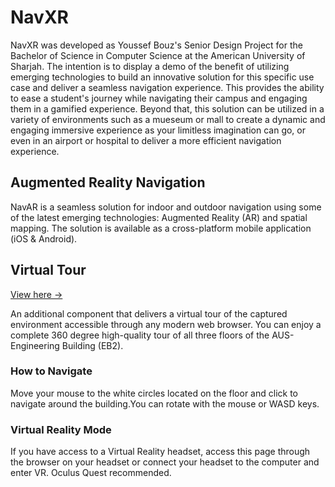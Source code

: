 # NavXR

NavXR was developed as Youssef Bouz's Senior Design Project for the Bachelor of Science in Computer Science at the American University of Sharjah. The intention is to display a demo of the benefit of utilizing emerging technologies to build an innovative solution for this specific use case and deliver a seamless navigation experience. This provides the ability to ease a student's journey while navigating their campus and engaging them in a gamified experience. Beyond that, this solution can be utilized in a variety of environments such as a mueseum or mall to create a dynamic and engaging immersive experience as your limitless imagination can go, or even in an airport or hospital to deliver a more efficient navigation experience.

## Augmented Reality Navigation
NavAR is a seamless solution for indoor and outdoor navigation using some of the latest emerging technologies: Augmented Reality (AR) and spatial mapping. The solution is available as a cross-platform mobile application (iOS &amp; Android).

## Virtual Tour
[View here ->](https://navxr.tech/)


An additional component that delivers a virtual tour of the captured environment accessible through any modern web browser. You can enjoy a complete 360 degree high-quality tour of all three floors of the AUS-Engineering Building (EB2).

### How to Navigate
Move your mouse to the white circles located on the floor and click to navigate around the building.You can rotate with the mouse or WASD keys.

### Virtual Reality Mode
If you have access to a Virtual Reality headset, access this page through the browser on your headset or connect your headset to the computer and enter VR. Oculus Quest recommended.
